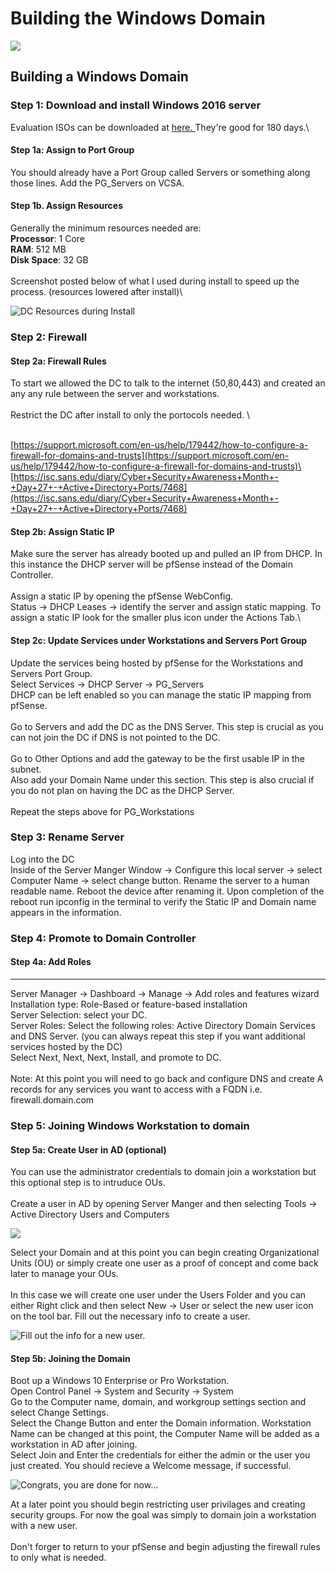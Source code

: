 # Building the Windows Domain

![](<../.gitbook/assets/image (32).png>)

## Building a Windows Domain

### Step 1: Download and install Windows 2016 server&#x20;

Evaluation ISOs can be downloaded at [here. ](https://www.microsoft.com/en-us/evalcenter/evaluate-windows-server-2016?filetype=ISO)They're good for 180 days.\


#### Step 1a: Assign to Port Group

You should already have a Port Group called Servers or something along those lines. Add the PG\_Servers on VCSA.&#x20;

#### Step 1b. Assign Resources

Generally the minimum resources needed are:\
**Processor**: 1 Core\
**RAM**: 512 MB\
**Disk Space**: 32 GB\
\
Screenshot posted below of what I used during install to speed up the process. (resources lowered after install)\


![DC Resources during Install](<../.gitbook/assets/image (22).png>)

### Step 2: Firewall&#x20;

#### Step 2a: Firewall Rules

To start we allowed the DC to talk to the internet (50,80,443) and created an any any rule between the server and workstations. \
\
Restrict the DC after install to only the portocols needed. \
\
&#x20;[https://support.microsoft.com/en-us/help/179442/how-to-configure-a-firewall-for-domains-and-trusts](https://support.microsoft.com/en-us/help/179442/how-to-configure-a-firewall-for-domains-and-trusts)\
&#x20;[https://isc.sans.edu/diary/Cyber+Security+Awareness+Month+-+Day+27+-+Active+Directory+Ports/7468](https://isc.sans.edu/diary/Cyber+Security+Awareness+Month+-+Day+27+-+Active+Directory+Ports/7468)

#### Step 2b: Assign Static IP

Make sure the server has already booted up and pulled an IP from DHCP. In this instance the DHCP server will be pfSense instead of the Domain Controller.\
\
Assign a static IP by opening the pfSense WebConfig. \
Status -> DHCP Leases -> identify the server and assign static mapping. To assign a static IP look for the smaller plus icon under the Actions Tab.\


#### Step 2c: Update Services under Workstations and Servers Port Group

Update the services being hosted by pfSense for the Workstations and Servers Port Group.\
Select Services -> DHCP Server -> PG\_Servers\
DHCP can be left enabled so you can manage the static IP mapping from pfSense. \
\
Go to Servers and add the DC as the DNS Server. This step is crucial as you can not join the DC if DNS is not pointed to the DC. \
\
Go to Other Options and add the gateway to be the first usable IP in the subnet.\
Also add your Domain Name under this section. This step is also crucial if you do not plan on having the DC as the DHCP Server.  \
\
Repeat the steps above for PG\_Workstations   &#x20;

### Step 3: Rename Server

Log into the DC \
Inside of the Server Manger Window -> Configure this local server -> select Computer Name -> select change button. Rename the server to a human readable name. Reboot the device after renaming it. Upon completion of the reboot run ipconfig in the terminal to verify the Static IP and Domain name appears in the information.&#x20;

### Step 4: Promote to Domain Controller

#### Step 4a: Add Roles

****Server Manager -> Dashboard -> Manage -> Add roles and features wizard\
Installation type: Role-Based or feature-based installation\
Server Selection: select your DC.\
Server Roles: Select the following roles: Active Directory Domain Services and DNS Server. (you can always repeat this step if you want additional services hosted by the DC)\
Select Next, Next, Next, Install, and promote to DC. \
\
Note: At this point you will need to go back and configure DNS and create A records for any services you want to access with a FQDN i.e. firewall.domain.com

### Step 5: Joining Windows Workstation to domain&#x20;

#### Step 5a: Create User in AD (optional)

You can use the administrator credentials to domain join a workstation but this optional step is to intruduce OUs.\
&#x20;\
Create a user in AD by opening Server Manger and then selecting Tools -> Active Directory Users and Computers

![](<../.gitbook/assets/image (94).png>)

Select your Domain and at this point you can begin creating Organizational Units (OU) or simply create one user as a proof of concept and come back later to manage your OUs. \
\
In this case we will create one user under the Users Folder and you can either Right click and then select New -> User or select the new user icon on the tool bar.  Fill out the necessary info to create a user.&#x20;

![Fill out the info for a new user. ](<../.gitbook/assets/image (13).png>)

#### Step 5b: Joining the Domain

Boot up a Windows 10 Enterprise or Pro Workstation. \
Open Control Panel -> System and Security -> System\
Go to the Computer name, domain, and workgroup settings section and select Change Settings. \
Select the Change Button and enter the Domain information. Workstation Name can be changed at this point, the Computer Name will be added as a workstation in AD after joining. \
Select Join and Enter the credentials for either the admin or the user you just created. You should recieve a Welcome message, if successful.&#x20;

![Congrats, you are done for now...](<../.gitbook/assets/image (43).png>)

At a later point you should begin restricting user privilages and creating security groups. For now the goal was simply to domain join a workstation with a new user. \
\
Don't forger to return to your pfSense and begin adjusting the firewall rules to only what is needed. \
&#x20;
